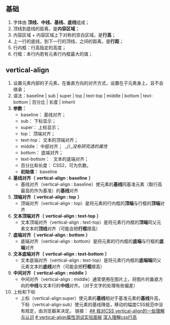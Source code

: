 <!-- ![下载此文档](../../../asset/IMG_7629.png) -->

## 基础
1. 字体由 **顶线、中线、基线、底线**组成；
2. 顶线到底线的距离，是**内容区域**；
3. 内容区域 + 内容区域上下对称的空白区域，是**行高**；
4. 上一行的底线，到下一行的顶线，之间的距离，是**行距**；
5. 行内框：行高指定的高度；
6. 行框：本行内若有元素行内框最大的值；
## vertical-align
1. 设置元素内部的子元素，在垂直方向的对齐方式，设置在子元素身上，且不会继承；
2. 语法：baseline | sub | super | top | text-top | middle | bottom | text-bottom | 百分比 | 长度 | inherit
3. **参数：**
	- baseline： 基线对齐；
	- sub： 下标显示；
	- super： 上标显示；
	- top： 顶端对齐；
	- text-top： 文本的顶端对齐；
	- middle： 中部对齐；  _//__没有研究透的属性_
	- bottom： 底端对齐；
	- text-bottom：   文本的底端对齐；
	- 百分比和长度： CSS2，可为负数。
	- **初始值：** baseline
4. **基线对齐（** **vertical-align : baseline** **）**
	- 基线对齐（vertical-align : baseline）使元素的**基线**同基准元素（取行高最高的作为基准）的**基线**对齐
5. **顶端对齐（** **vertical-align : top** **）**
	- 顶端对齐（vertical-align : top）是将元素的行内框的**顶端**与行框的**顶端**对齐
6. **文本顶端对齐（** **vertical-align : text-top** **）**
	- 文本顶端对齐（vertical-align : text-top）是将元素行内框的**顶端**同父元素文本的**顶线**对齐（可能会把**行框**撑高）
7. **底端对齐（** **vertical-align : bottom** **）**
	- 底端对齐（vertical-align : bottom）是将元素的行内框的**底端**与行框的**底端**对齐
8. **文本底端对齐（** **vertical-align : text-bottom** **）**
	- 文本底端对齐（vertical-align : text-top）是将元素行内框的**底端端**同父元素文本的**底线**对齐（可能会把**行框**撑高）
9. **中间对齐（** **vertical-align : middle** **）**
	- 中间对齐（vertical-align : middle）通常使用在图片上，将图片的垂直方向的**中线**与文本行的**中线**对齐。（对于文字的处理有些偏差）
10. 上标和下标
	- 上标（vertical-align:super）使元素的**基线**相对于基准元素的**基线**升高，下标（vertical-align:sub）使元素的基线降低，移动的幅度CSS规范中没有规定，由浏览器来决定。
链接：
[## 我对CSS vertical-align的一些理解与认识](https://www.zhangxinxu.com/wordpress/2010/05/%E6%88%91%E5%AF%B9css-vertical-align%E7%9A%84%E4%B8%80%E4%BA%9B%E7%90%86%E8%A7%A3%E4%B8%8E%E8%AE%A4%E8%AF%86%EF%BC%88%E4%B8%80%EF%BC%89/)
[# vertical-align属性测试实验面板](https://www.zhangxinxu.com/study/201005/verticle-align-test-demo.html)
[深入理解css行高](https://developer.aliyun.com/article/330933)